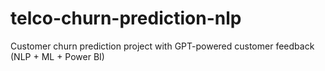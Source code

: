 # telco-churn-prediction-nlp
Customer churn prediction project with GPT-powered customer feedback (NLP + ML + Power BI)
